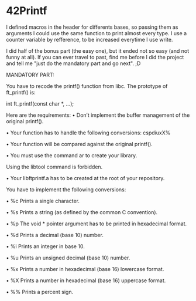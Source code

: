 # 42Printf

I defined macros in the header for differents bases, so passing them as arguments I could use the same function to print almost every type. I use a
counter variable by refference, to be increased everytime I use write.

I did half of the bonus part (the easy one), but it ended not so easy (and not funny at all). If you can ever travel to past, find me before 
I did the project and tell me "just do the mandatory part and go next". ;D



MANDATORY PART:

You have to recode the printf() function from libc.
The prototype of ft_printf() is:

int ft_printf(const char *, ...);

Here are the requirements:
• Don’t implement the buffer management of the original printf().

• Your function has to handle the following conversions: cspdiuxX%

• Your function will be compared against the original printf().

• You must use the command ar to create your library.

Using the libtool command is forbidden.

• Your libftprintf.a has to be created at the root of your repository.

You have to implement the following conversions:

• %c Prints a single character.

• %s Prints a string (as defined by the common C convention).

• %p The void * pointer argument has to be printed in hexadecimal format.

• %d Prints a decimal (base 10) number.

• %i Prints an integer in base 10.

• %u Prints an unsigned decimal (base 10) number.

• %x Prints a number in hexadecimal (base 16) lowercase format.

• %X Prints a number in hexadecimal (base 16) uppercase format.

• %% Prints a percent sign.
